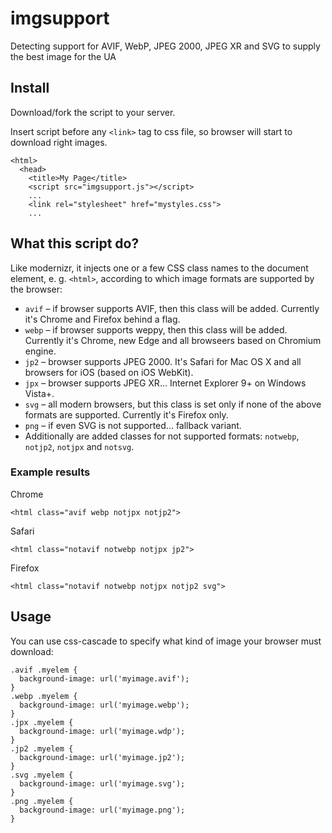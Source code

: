 imgsupport
==========

Detecting support for AVIF, WebP, JPEG 2000, JPEG XR and SVG to supply the best image for the UA

## Install
Download/fork the script to your server.

Insert script before any ``<link>`` tag to css file, so browser will start to download right images.
```
<html>
  <head>
    <title>My Page</title>
    <script src="imgsupport.js"></script>
    ...
    <link rel="stylesheet" href="mystyles.css">
    ...
```

## What this script do?
Like modernizr, it injects one or a few CSS class names to the document element, e. g. ``<html>``, according to which image formats are supported by the browser:
* ``avif`` – if browser supports AVIF, then this class will be added. Currently it's Chrome and Firefox behind a flag.
* ``webp`` – if browser supports weppy, then this class will be added. Currently it's Chrome, new Edge and all browseers based on Chromium engine.
* ``jp2`` – browser supports JPEG 2000. It's Safari for Mac OS X and all browsers for iOS (based on iOS WebKit).
* ``jpx`` – browser supports JPEG XR... Internet Explorer 9+ on Windows Vista+.
* ``svg`` – all modern browsers, but this class is set only if none of the above formats are supported. Currently it's Firefox only.
* ``png`` – if even SVG is not supported... fallback variant.
* Additionally are added classes for not supported formats: ``notwebp``, ``notjp2``, ``notjpx`` and ``notsvg``.

### Example results

Chrome
```
<html class="avif webp notjpx notjp2">
```

Safari
```
<html class="notavif notwebp notjpx jp2">
```

Firefox
```
<html class="notavif notwebp notjpx notjp2 svg">
```

## Usage
You can use css-cascade to specify what kind of image your browser must download:
```
.avif .myelem {
  background-image: url('myimage.avif');
}
.webp .myelem {
  background-image: url('myimage.webp');
}
.jpx .myelem {
  background-image: url('myimage.wdp');
}
.jp2 .myelem {
  background-image: url('myimage.jp2');
}
.svg .myelem {
  background-image: url('myimage.svg');
}
.png .myelem {
  background-image: url('myimage.png');
}
```
